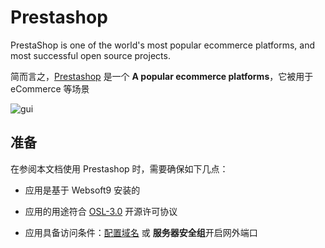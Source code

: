 # Prestashop

PrestaShop is one of the world's most popular ecommerce platforms, and most successful open source projects.

简而言之，[Prestashop](https://www.prestashop.com/en) 是一个 **A popular ecommerce platforms**，它被用于 eCommerce  等场景


![gui](https://libs.websoft9.com/Websoft9/DocsPicture/zh/prestashop/pretashopui-websoft9.png)


## 准备

在参阅本文档使用 Prestashop 时，需要确保如下几点：

- 应用是基于 Websoft9 安装的

- 应用的用途符合 [OSL-3.0](https://opensource.org/licenses/OSL-3.0) 开源许可协议

- 应用具备访问条件：[配置域名](./guide/appsetdomain) 或 **服务器安全组**开启网外端口